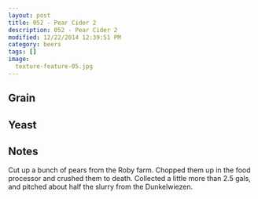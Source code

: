 ```yaml
---
layout: post
title: 052 - Pear Cider 2
description: 052 - Pear Cider 2
modified: 12/22/2014 12:39:51 PM
category: beers
tags: []
image:
  texture-feature-05.jpg
---
```



## Grain

## Yeast


## Notes
Cut up a bunch of pears from the Roby farm. Chopped them up in the food processor and crushed them to death. Collected a little more than 2.5 gals, and pitched about half the slurry from the Dunkelwiezen.
